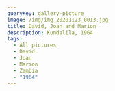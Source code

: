 ```yaml
---
queryKey: gallery-picture
image: /img/img_20201123_0013.jpg
title: David, Joan and Marion
description: Kundalila, 1964
tags:
  - All pictures
  - David
  - Joan
  - Marion
  - Zambia
  - "1964"
---
```

